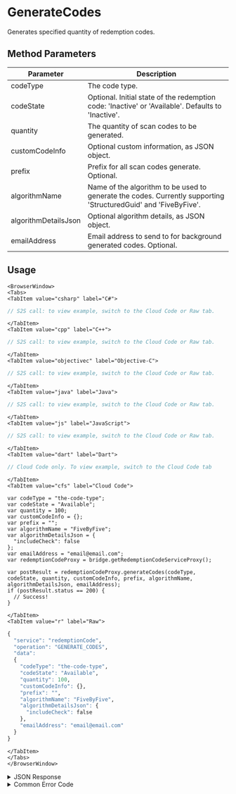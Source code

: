 # GenerateCodes

Generates specified quantity of redemption codes.


<PartialServop service_name="redemptionCode" operation_name="GENERATE_CODES" />

## Method Parameters
Parameter | Description
--------- | -----------
codeType | The code type.
codeState | Optional. Initial state of the redemption code: 'Inactive' or 'Available'. Defaults to 'Inactive'.
quantity | The quantity of scan codes to be generated.
customCodeInfo | Optional custom information, as JSON object.
prefix | Prefix for all scan codes generate. Optional.
algorithmName | Name of the algorithm to be used to generate the codes. Currently supporting 'StructuredGuid' and 'FiveByFive'.
algorithmDetailsJson | Optional algorithm details, as JSON object.
emailAddress | Email address to send to for background generated codes. Optional.

## Usage

```mdx-code-block
<BrowserWindow>
<Tabs>
<TabItem value="csharp" label="C#">
```

```csharp
// S2S call: to view example, switch to the Cloud Code or Raw tab.
```

```mdx-code-block
</TabItem>
<TabItem value="cpp" label="C++">
```

```cpp
// S2S call: to view example, switch to the Cloud Code or Raw tab.
```

```mdx-code-block
</TabItem>
<TabItem value="objectivec" label="Objective-C">
```

```objectivec
// S2S call: to view example, switch to the Cloud Code or Raw tab.
```

```mdx-code-block
</TabItem>
<TabItem value="java" label="Java">
```

```java
// S2S call: to view example, switch to the Cloud Code or Raw tab.
```

```mdx-code-block
</TabItem>
<TabItem value="js" label="JavaScript">
```

```javascript
// S2S call: to view example, switch to the Cloud Code or Raw tab.
```

```mdx-code-block
</TabItem>
<TabItem value="dart" label="Dart">
```

```dart
// Cloud Code only. To view example, switch to the Cloud Code tab
```

```mdx-code-block
</TabItem>
<TabItem value="cfs" label="Cloud Code">
```

```cfscript
var codeType = "the-code-type";
var codeState = "Available";
var quantity = 100;
var customCodeInfo = {};
var prefix = "";
var algorithmName = "FiveByFive";
var algorithmDetailsJson = {
  "includeCheck": false
};
var emailAddress = "email@email.com";
var redemptionCodeProxy = bridge.getRedemptionCodeServiceProxy();

var postResult = redemptionCodeProxy.generateCodes(codeType, codeState, quantity, customCodeInfo, prefix, algorithmName, algorithmDetailsJson, emailAddress);
if (postResult.status == 200) {
  // Success!
}
```

```mdx-code-block
</TabItem>
<TabItem value="r" label="Raw">
```

```r
{
  "service": "redemptionCode",
  "operation": "GENERATE_CODES",
  "data":
  {
    "codeType": "the-code-type",
    "codeState": "Available",
    "quantity": 100,
    "customCodeInfo": {},
    "prefix": "",
    "algorithmName": "FiveByFive",
    "algorithmDetailsJson": {
      "includeCheck": false
    },
    "emailAddress": "email@email.com"
  }
}
```

```mdx-code-block
</TabItem>
</Tabs>
</BrowserWindow>
```

<details>
<summary>JSON Response</summary>

```json
{
  "data": {
    "message": "Generating 100 redemption codes using FiveByFive algorithm and options (includeCheck=false)"
  },
  "status": 200
}
```
</details>

<details>
<summary>Common Error Code</summary>

### Status Codes
Code | Name | Description
---- | ---- | -----------
40399 | REDEMPTION_CODE_TYPE_NOT_FOUND | The specified code type was not found
40753 | REDEMPTION_CODE_TYPE_DISABLED | Invalid code. Redemption code type has been disabled

</details>


